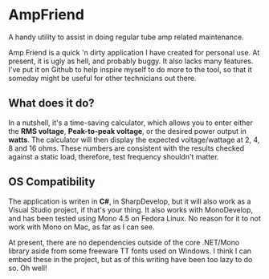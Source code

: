 AmpFriend
=========

A handy utility to assist in doing regular tube amp related maintenance.

Amp Friend is a quick 'n dirty application I have created for personal use. At present, it is ugly as hell, and probably buggy.
It also lacks many features. I've put it on Github to help inspire myself to do more to the tool, so that it someday might be useful
for other technicians out there.

What does it do?
----------------

In a nutshell, it's a time-saving calculator, which allows you to enter either the **RMS voltage**, **Peak-to-peak voltage**, or the desired power output in **watts**. The calculator will then display the expected voltage/wattage at 2, 4, 8 and 16 ohms. These numbers are consistent with the results checked against a static load, therefore, test frequency shouldn't matter.

OS Compatibility
----------------

The application is writen in **C#**, in SharpDevelop, but it will also work as a Visual Studio project, if that's your thing. It also works with MonoDevelop, and has been tested using Mono 4.5 on Fedora Linux. No reason for it to not work with Mono on Mac, as far as I can see.

At present, there are no dependencies outside of the core .NET/Mono library aside from some freeware TT fonts used on Windows. I think I can embed these in the project, but as of this writing have been too lazy to do so. Oh well!
